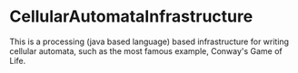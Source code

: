 # CellularAutomataInfrastructure
This is a processing (java based language) based infrastructure for writing cellular automata, such as the most famous example, Conway's Game of Life.
